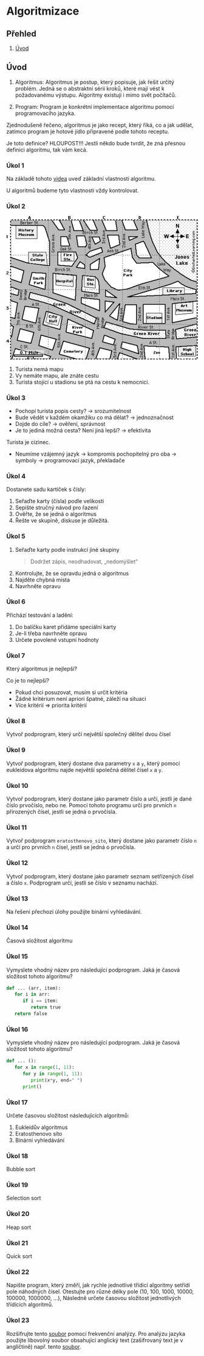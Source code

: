 # Algoritmizace

## Přehled

1. [Úvod](#úvod)

## Úvod

1. Algoritmus:
   Algoritmus je postup, který popisuje, jak řešit určitý problém. Jedná se o abstraktní sérii kroků, které mají vést k požadovanému výstupu. Algoritmy existují i mimo svět počítačů.

2. Program:
   Program je konkrétní implementace algoritmu pomocí programovacího jazyka.

Zjednodušeně řečeno, algoritmus je jako recept, který říká, co a jak udělat, zatímco program je hotové jídlo připravené podle tohoto receptu.

Je toto definice? HLOUPOST!!! Jestli někdo bude tvrdit, že zná přesnou definici algoritmu, tak vám kecá.

### Úkol 1

Na základě tohoto [videa](https://www.youtube.com/watch?v=nUHbVRSLlEs) uveď základní vlastnosti algoritmu.

U algoritmů budeme tyto vlastnosti vždy kontrolovat.

### Úkol 2

![map](images/map.gif)

1. Turista nemá mapu
2. Vy nemáte mapu, ale znáte cestu
3. Turista stojící u stadionu se ptá na cestu k nemocnici.

### Úkol 3

- Pochopí turista popis cesty? → srozumitelnost
- Bude vědět v každém okamžiku co má dělat? → jednoznačnost
- Dojde do cíle? → ověření, správnost
- Je to jediná možná cesta? Není jiná lepší? → efektivita

Turista je cizinec.

- Neumíme vzájemný jazyk → kompromis pochopitelný pro oba → symboly → programovací jazyk, překladače

### Úkol 4

Dostanete sadu kartiček s čísly:

1. Seřaďte karty (čísla) podle velikosti
2. Sepište stručný návod pro řazení
3. Ověřte, že se jedná o algoritmus
4. Řešte ve skupině, diskuse je důležitá.

### Úkol 5

1. Seřaďte karty podle instrukcí jiné skupiny
   > Dodržet zápis, neodhadovat, „nedomýšlet“
2. Kontrolujte, že se opravdu jedná o algoritmus
3. Najděte chybná místa
4. Navrhněte opravu

### Úkol 6

Přichází testování a ladění:

1. Do balíčku karet přidáme speciální karty
2. Je-li třeba navrhněte opravu
3. Určete povolené vstupní hodnoty

### Úkol 7

Který algoritmus je nejlepší?

Co je to nejlepší?

- Pokud chci posuzovat, musím si určit kritéria
- Žádné kritérium není apriori špatné, záleží na situaci
- Více kritérií => priorita kritérií

### Úkol 8

Vytvoř podprogram, který určí největší společný dělitel dvou čísel

### Úkol 9

Vytvoř podprogram, který dostane dva parametry `x` a `y`, který pomocí eukleidova algoritmu najde největší společná dělitel čísel `x` a `y`.

### Úkol 10

Vytvoř podprogram, který dostane jako parametr číslo a určí, jestli je dané číslo prvočíslo, nebo ne. Pomocí tohoto programu urči pro prvních `n` přirozených čísel, jestli se jedná o prvočísla.

### Úkol 11

Vytvoř podprogram `eratosthenovo_sito`, který dostane jako parametr číslo `n` a určí pro prvních `n` čísel, jestli se jedná o prvočísla.

### Úkol 12

Vytvoř podprogram, který dostane jako parametr seznam setřízených čísel a číslo `x`. Podprogram určí, jestli se číslo v seznamu nachází.

### Úkol 13

Na řešení přechozí úlohy použijte binární vyhledávání.

### Úkol 14

Časová složitost algoritmu

### Úkol 15

Vymyslete vhodný název pro následující podprogram. Jaká je časová složitost tohoto algoritmu?

```python
def ... (arr, item):
   for i in arr:
      if i == item:
         return true
   return false
```

### Úkol 16

Vymyslete vhodný název pro následující podprogram. Jaká je časová složitost tohoto algoritmu?

```python
def ... ():
   for x in range(1, 11):
      for y in range(1, 11):
         print(x*y, end=" ")
      print()
```

### Úkol 17

Určete časovou složitost následujících algoritmů:

1. Eukleidův algoritmus
2. Eratosthenovo síto
3. Binární vyhledávání

### Úkol 18

Bubble sort

### Úkol 19

Selection sort

### Úkol 20

Heap sort

### Úkol 21

Quick sort

### Úkol 22

Napište program, který změří, jak rychle jednotlivé třídicí algoritmy setřídí pole náhodných čísel. Otestujte pro různé délky pole (10, 100, 1000, 10000, 100000, 1000000, ...), Následně určete časovou složitost jednotlivých třídících algoritmů.

### Úkol 23

Rozšifrujte tento [soubor](https://drive.google.com/file/d/13ysONFxR1HhOEoC3kUxUamGUrxAN5JPb/view?usp=sharing) pomocí frekvenční analýzy. Pro analýzu jazyka použijte libovolný soubor obsahující anglický text (zašifrovaný text je v angličtině) např. tento [soubor](https://drive.google.com/file/d/1uFDzXUQa4GJtZ7eGNg95QLSdZY-2EK4Y/view?usp=drive_link).
